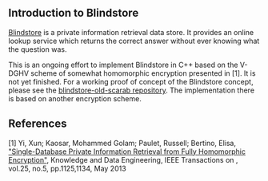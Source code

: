 ## Introduction to Blindstore

[Blindstore](https://blindstore.github.io/) is a private information retrieval data store.
It provides an online lookup service which returns the correct answer without ever knowing what the question was.

This is an ongoing effort to implement Blindstore in C++ based on the V-DGHV scheme of somewhat homomorphic encryption presented in [1].
It is not yet finished.
For a working proof of concept of the Blindstore concept, please see the [blindstore-old-scarab repository](https://github.com/blindstore/blindstore-old-scarab).
The implementation there is based on another encryption scheme.

## References

[1] Yi, Xun; Kaosar, Mohammed Golam; Paulet, Russell; Bertino, Elisa, ["Single-Database Private Information Retrieval from Fully Homomorphic Encryption"](http://dx.doi.org/10.1109/TKDE.2012.90), Knowledge and Data Engineering, IEEE Transactions on , vol.25, no.5, pp.1125,1134, May 2013
